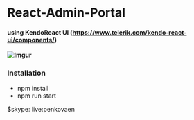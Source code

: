 # React-Admin-Portal
#### using KendoReact UI (https://www.telerik.com/kendo-react-ui/components/)
**![Imgur](https://github.com/timegold-websrc/React-Admin-Portal/blob/master/screen1.jpg)**
### Installation
- npm install
- npm run start

$skype: live:penkovaen